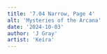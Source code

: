 ```yaml
---
title: '7.04 Narrow, Page 4'
alt: 'Mysteries of the Arcana'
date: '2024-10-03'
author: 'J Gray'
artist: 'Keira'
---
```

